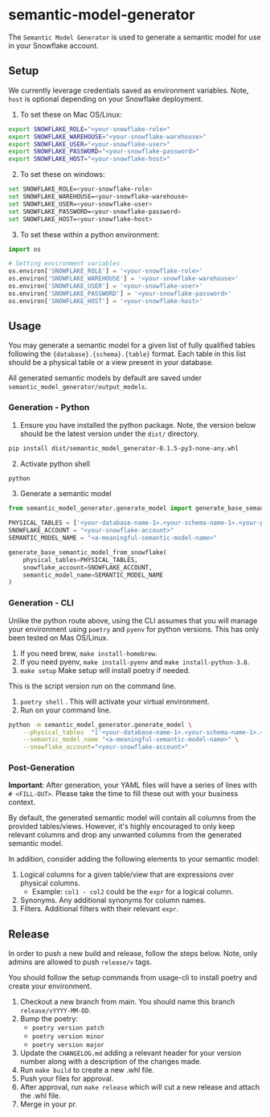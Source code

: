 # semantic-model-generator

The `Semantic Model Generator` is used to generate a semantic model for use in your Snowflake account.

## Setup

We currently leverage credentials saved as environment variables. Note, `host` is optional depending on your Snowflake deployment.

1. To set these on Mac OS/Linux: 
```bash
export SNOWFLAKE_ROLE="<your-snowflake-role>"
export SNOWFLAKE_WAREHOUSE="<your-snowflake-warehouse>"
export SNOWFLAKE_USER="<your-snowflake-user>"
export SNOWFLAKE_PASSWORD="<your-snowflake-password>"
export SNOWFLAKE_HOST="<your-snowflake-host>"
```

2. To set these on windows:
```bash
set SNOWFLAKE_ROLE=<your-snowflake-role>
set SNOWFLAKE_WAREHOUSE=<your-snowflake-warehouse>
set SNOWFLAKE_USER=<your-snowflake-user>
set SNOWFLAKE_PASSWORD=<your-snowflake-password>
set SNOWFLAKE_HOST=<your-snowflake-host>
```

3. To set these within a python environment:
```python
import os

# Setting environment variables
os.environ['SNOWFLAKE_ROLE'] = '<your-snowflake-role>'
os.environ['SNOWFLAKE_WAREHOUSE'] = '<your-snowflake-warehouse>'
os.environ['SNOWFLAKE_USER'] = '<your-snowflake-user>'
os.environ['SNOWFLAKE_PASSWORD'] = '<your-snowflake-password>'
os.environ['SNOWFLAKE_HOST'] = '<your-snowflake-host>'
```
## Usage

You may generate a semantic model for a given list of fully qualified tables following the `{database}.{schema}.{table}` format. Each table in this list should be a physical table or a view present in your database.

All generated semantic models by default are saved under `semantic_model_generator/output_models`.

### Generation - Python

1. Ensure you have installed the python package. Note, the version below should be the latest version under the `dist/` directory.
```bash
pip install dist/semantic_model_generator-0.1.5-py3-none-any.whl
```
2. Activate python shell
```bash
python
```
3. Generate a semantic model
```python
from semantic_model_generator.generate_model import generate_base_semantic_model_from_snowflake

PHYSICAL_TABLES = ['<your-database-name-1>.<your-schema-name-1>.<your-physical-table-or-view-name-1>','<your-database-name-2>.<your-schema-name-2>.<your-physical-table-or-view-name-2>']
SNOWFLAKE_ACCOUNT = "<your-snowflake-account>"
SEMANTIC_MODEL_NAME = "<a-meaningful-semantic-model-name>"

generate_base_semantic_model_from_snowflake(
    physical_tables=PHYSICAL_TABLES,
    snowflake_account=SNOWFLAKE_ACCOUNT,
    semantic_model_name=SEMANTIC_MODEL_NAME
)
```


### Generation - CLI
Unlike the python route above, using the CLI assumes that you will manage your environment using `poetry` and `pyenv` for python versions.
This has only been tested on Mas OS/Linux.

1. If you need brew, `make install-homebrew`.
2. If you need pyenv, `make install-pyenv` and `make install-python-3.8`.
3. `make setup` Make setup will install poetry if needed.


This is the script version run on the command line.
1. `poetry shell` . This will activate your virtual environment.
2. Run on your command line.
```bash
python -m semantic_model_generator.generate_model \
    --physical_tables  "['<your-database-name-1>.<your-schema-name-1>.<your-physical-table-or-view-name-1>','<your-database-name-2>.<your-schema-name-2>.<your-physical-table-or-view-name-2>']" \
    --semantic_model_name "<a-meaningful-semantic-model-name>" \
    --snowflake_account="<your-snowflake-account>"
```

### Post-Generation

**Important**: After generation, your YAML files will have a series of lines with `# <FILL-OUT>`. Please take the time to fill these out with your business context. 

By default, the generated semantic model will contain all columns from the provided tables/views. However, it's highly encouraged to only keep relevant columns and drop any unwanted columns from the generated semantic model.

In addition, consider adding the following elements to your semantic model:

1. Logical columns for a given table/view that are expressions over physical columns.
    * Example: `col1 - col2` could be the `expr` for a logical column.
2. Synonyms. Any additional synonyms for column names.
3. Filters. Additional filters with their relevant `expr`.

## Release

In order to push a new build and release, follow the steps below. Note, only admins are allowed to push `release/v` tags.

You should follow the setup commands from usage-cli to install poetry and create your environment.

1. Checkout a new branch from main. You should name this branch `release/vYYYY-MM-DD`.
2. Bump the poetry:
    * `poetry version patch`
    * `poetry version minor`
    * `poetry version major`
3. Update the `CHANGELOG.md` adding a relevant header for your version number along with a description of the changes made.
4. Run `make build` to create a new .whl file.
5. Push your files for approval.
6. After approval, run `make release` which will cut a new release and attach the .whl file.
7. Merge in your pr.
